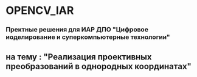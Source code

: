 # OPENCV_IAR

### Пректные решения для ИАР ДПО "Цифровое иоделирование и суперкомпьютерные технологии"
## на тему : "Реализация проективных преобразований в однородных координатах"